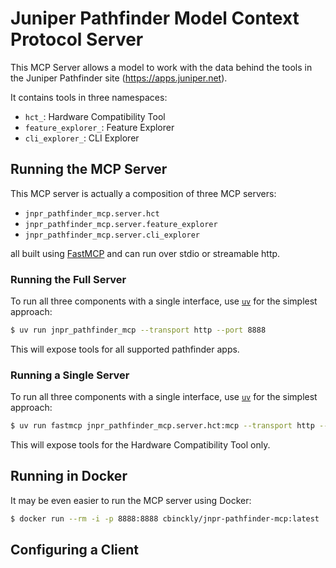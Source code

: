 # Juniper Pathfinder Model Context Protocol Server

This MCP Server allows a model to work with the data behind
the tools in the Juniper Pathfinder site (https://apps.juniper.net).

It contains tools in three namespaces:

- `hct_`: Hardware Compatibility Tool
- `feature_explorer_`: Feature Explorer
- `cli_explorer_`: CLI Explorer

## Running the MCP Server

This MCP server is actually a composition of three MCP servers:

- `jnpr_pathfinder_mcp.server.hct`
- `jnpr_pathfinder_mcp.server.feature_explorer`
- `jnpr_pathfinder_mcp.server.cli_explorer`

all built using [FastMCP](https://gofastmcp.com/getting-started/quickstart#run-the-server)
and can run over stdio or streamable http.

### Running the Full Server

To run all three components with a single interface, use 
[`uv`](https://docs.astral.sh/uv/getting-started/installation/)
for the simplest approach:

```bash
$ uv run jnpr_pathfinder_mcp --transport http --port 8888
```

This will expose tools for all supported pathfinder apps.

### Running a Single Server

To run all three components with a single interface, use 
[`uv`](https://docs.astral.sh/uv/getting-started/installation/)
for the simplest approach:

```bash
$ uv run fastmcp jnpr_pathfinder_mcp.server.hct:mcp --transport http --port 8888
```

This will expose tools for the Hardware Compatibility Tool only.

## Running in Docker

It may be even easier to run the MCP server using Docker:

```bash
$ docker run --rm -i -p 8888:8888 cbinckly/jnpr-pathfinder-mcp:latest
```

## Configuring a Client
